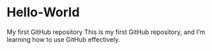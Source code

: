# Hello-World
My first GitHub repository
This is my first GitHub repository, and I’m learning how to use GitHub effectively.
